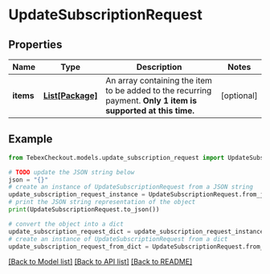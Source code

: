 # UpdateSubscriptionRequest


## Properties

Name | Type | Description | Notes
------------ | ------------- | ------------- | -------------
**items** | [**List[Package]**](Package.md) | An array containing the item to be added to the recurring payment. **Only 1 item is supported at this time.** | [optional] 

## Example

```python
from TebexCheckout.models.update_subscription_request import UpdateSubscriptionRequest

# TODO update the JSON string below
json = "{}"
# create an instance of UpdateSubscriptionRequest from a JSON string
update_subscription_request_instance = UpdateSubscriptionRequest.from_json(json)
# print the JSON string representation of the object
print(UpdateSubscriptionRequest.to_json())

# convert the object into a dict
update_subscription_request_dict = update_subscription_request_instance.to_dict()
# create an instance of UpdateSubscriptionRequest from a dict
update_subscription_request_from_dict = UpdateSubscriptionRequest.from_dict(update_subscription_request_dict)
```
[[Back to Model list]](../README.md#documentation-for-models) [[Back to API list]](../README.md#documentation-for-api-endpoints) [[Back to README]](../README.md)


